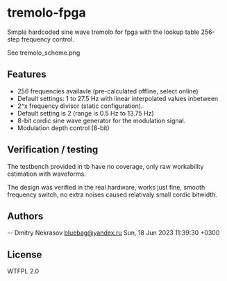 # tremolo-fpga

Simple hardcoded sine wave tremolo for fpga with the lookup table 256-step
frequency control.

See tremolo_scheme.png

## Features

  * 256 frequencies availavle (pre-calculated offline, select online)
  * Default settings: 1 to 27.5 Hz with linear interpolated values inbetween
  * 2^x frequency divisor (static configuration).
  * Default setting is 2 (range is 0.5 Hz to 13.75 Hz)
  * 8-bit cordic sine wave generator for the modulation signal.
  * Modulation depth control (8-bit)

## Verification / testing

The testbench provided in tb have no coverage, only raw workability estimation
with waveforms.

The design was verified in the real hardware, works just fine, smooth frequency
switch, no extra noises caused relativaly small cordic bitwidth.

## Authors

 -- Dmitry Nekrasov <bluebag@yandex.ru>  Sun, 18 Jun 2023 11:39:30 +0300

## License

WTFPL 2.0
